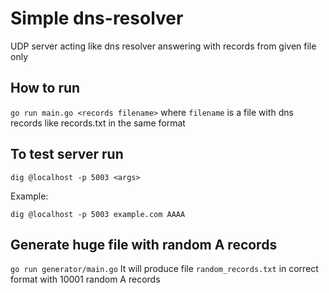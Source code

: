 # Simple dns-resolver

UDP server acting like dns resolver answering with records from given file only

## How to run

`go run main.go <records filename>` where `filename` is a file with dns records like records.txt in the same format

## To test server run

`dig @localhost -p 5003 <args>`

Example:

`dig @localhost -p 5003 example.com AAAA`

## Generate huge file with random A records

`go run generator/main.go` It will produce file `random_records.txt` in correct format with 10001 random A records
